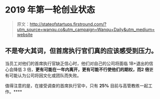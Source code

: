 # 2019 年第一轮创业状态

> 原文：<http://stateofstartups.firstround.com/?utm_source=wanqu.co&utm_campaign=Wanqu+Daily&utm_medium=website>

## 不是夸大其词，但首席执行官们真的应该感受到压力。

当员工对他们的首席执行官缺乏信心时，他们对自己的公司将面临 1B+退出的信心会降低 3 倍，**更有可能在一年内离开，**更有可能不行使他们的期权，而**2 倍**更有可能认为公司将因文化或团队而失败。

值得注意的是，在接受调查的首席执行官中，只有 **25%** 目前与高管教练一起工作。****